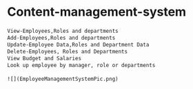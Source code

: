 # Content-management-system


    View-Employees,Roles and departments
    Add-Employees,Roles and departments
    Update-Employee Data,Roles and Department Data
    Delete-Employees, Roles and Departments
    View Budget and Salaries
    Look up employee by manager, role or departments

    ![](EmployeeManagementSystemPic.png)
    